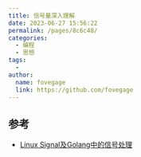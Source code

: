 ```yaml
---
title: 信号量深入理解
date: 2023-06-27 15:56:22
permalink: /pages/8c6c48/
categories:
  - 编程
  - 思想
tags:
  - 
author: 
  name: fovegage
  link: https://github.com/fovegage
---
```

## 参考

- [Linux Signal及Golang中的信号处理](https://colobu.com/2015/10/09/Linux-Signals/)